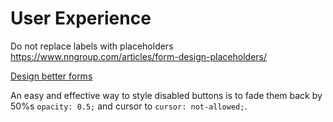 # User Experience

Do not replace labels with placeholders
https://www.nngroup.com/articles/form-design-placeholders/

[Design better forms](https://uxdesign.cc/design-better-forms-96fadca0f49c#.f2oyk7vbg)

An easy and effective way to style disabled buttons is to fade them back by 50%s `opacity: 0.5;` and cursor to `cursor: not-allowed;`.
